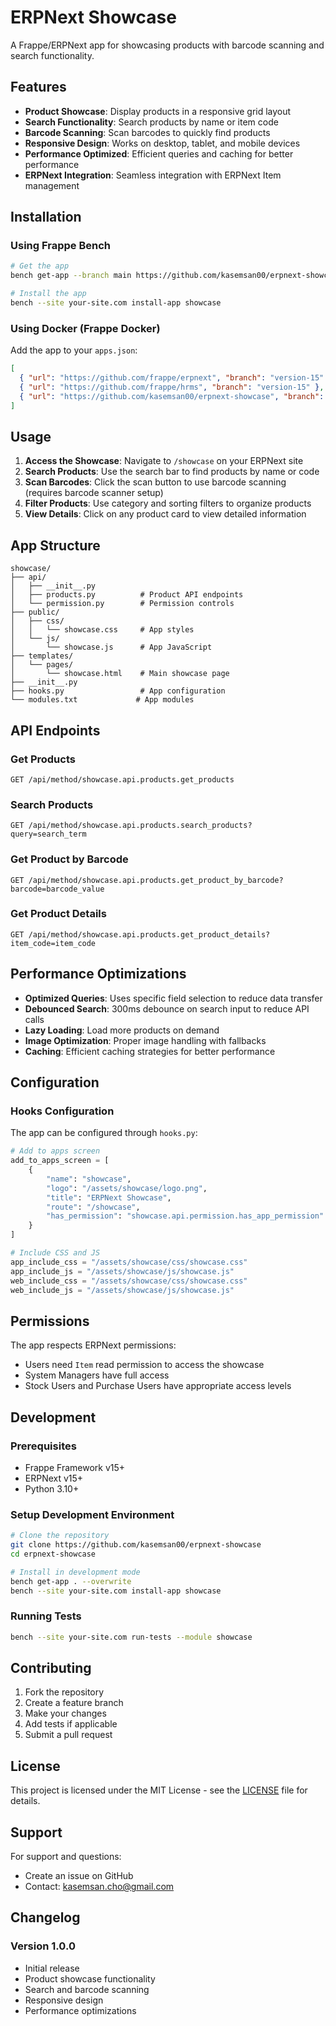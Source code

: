 # ERPNext Showcase

A Frappe/ERPNext app for showcasing products with barcode scanning and search functionality.

## Features

- **Product Showcase**: Display products in a responsive grid layout
- **Search Functionality**: Search products by name or item code
- **Barcode Scanning**: Scan barcodes to quickly find products
- **Responsive Design**: Works on desktop, tablet, and mobile devices
- **Performance Optimized**: Efficient queries and caching for better performance
- **ERPNext Integration**: Seamless integration with ERPNext Item management

## Installation

### Using Frappe Bench

```bash
# Get the app
bench get-app --branch main https://github.com/kasemsan00/erpnext-showcase

# Install the app
bench --site your-site.com install-app showcase
```

### Using Docker (Frappe Docker)

Add the app to your `apps.json`:

```json
[
  { "url": "https://github.com/frappe/erpnext", "branch": "version-15" },
  { "url": "https://github.com/frappe/hrms", "branch": "version-15" },
  { "url": "https://github.com/kasemsan00/erpnext-showcase", "branch": "main" }
]
```

## Usage

1. **Access the Showcase**: Navigate to `/showcase` on your ERPNext site
2. **Search Products**: Use the search bar to find products by name or code
3. **Scan Barcodes**: Click the scan button to use barcode scanning (requires barcode scanner setup)
4. **Filter Products**: Use category and sorting filters to organize products
5. **View Details**: Click on any product card to view detailed information

## App Structure

```
showcase/
├── api/
│   ├── __init__.py
│   ├── products.py          # Product API endpoints
│   └── permission.py        # Permission controls
├── public/
│   ├── css/
│   │   └── showcase.css     # App styles
│   └── js/
│       └── showcase.js      # App JavaScript
├── templates/
│   └── pages/
│       └── showcase.html    # Main showcase page
├── __init__.py
├── hooks.py                 # App configuration
└── modules.txt             # App modules
```

## API Endpoints

### Get Products

```
GET /api/method/showcase.api.products.get_products
```

### Search Products

```
GET /api/method/showcase.api.products.search_products?query=search_term
```

### Get Product by Barcode

```
GET /api/method/showcase.api.products.get_product_by_barcode?barcode=barcode_value
```

### Get Product Details

```
GET /api/method/showcase.api.products.get_product_details?item_code=item_code
```

## Performance Optimizations

- **Optimized Queries**: Uses specific field selection to reduce data transfer
- **Debounced Search**: 300ms debounce on search input to reduce API calls
- **Lazy Loading**: Load more products on demand
- **Image Optimization**: Proper image handling with fallbacks
- **Caching**: Efficient caching strategies for better performance

## Configuration

### Hooks Configuration

The app can be configured through `hooks.py`:

```python
# Add to apps screen
add_to_apps_screen = [
    {
        "name": "showcase",
        "logo": "/assets/showcase/logo.png",
        "title": "ERPNext Showcase",
        "route": "/showcase",
        "has_permission": "showcase.api.permission.has_app_permission"
    }
]

# Include CSS and JS
app_include_css = "/assets/showcase/css/showcase.css"
app_include_js = "/assets/showcase/js/showcase.js"
web_include_css = "/assets/showcase/css/showcase.css"
web_include_js = "/assets/showcase/js/showcase.js"
```

## Permissions

The app respects ERPNext permissions:

- Users need `Item` read permission to access the showcase
- System Managers have full access
- Stock Users and Purchase Users have appropriate access levels

## Development

### Prerequisites

- Frappe Framework v15+
- ERPNext v15+
- Python 3.10+

### Setup Development Environment

```bash
# Clone the repository
git clone https://github.com/kasemsan00/erpnext-showcase
cd erpnext-showcase

# Install in development mode
bench get-app . --overwrite
bench --site your-site.com install-app showcase
```

### Running Tests

```bash
bench --site your-site.com run-tests --module showcase
```

## Contributing

1. Fork the repository
2. Create a feature branch
3. Make your changes
4. Add tests if applicable
5. Submit a pull request

## License

This project is licensed under the MIT License - see the [LICENSE](LICENSE) file for details.

## Support

For support and questions:

- Create an issue on GitHub
- Contact: kasemsan.cho@gmail.com

## Changelog

### Version 1.0.0

- Initial release
- Product showcase functionality
- Search and barcode scanning
- Responsive design
- Performance optimizations
